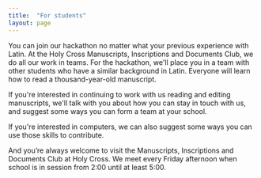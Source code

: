 ```yaml
---
title:  "For students"
layout: page
---
```



You can join our hackathon no matter what your previous experience with Latin. At the Holy Cross Manuscripts, Inscriptions and Documents Club, we do all our work in teams.  For the hackathon, we'll place you in a team with other students who have a similar background in Latin.  Everyone will learn how to read a thousand-year-old manuscript.

If you're interested in continuing to work with us reading and editing manuscripts, we'll talk with you about how you can stay in touch with us, and suggest some ways you can form a team at your school.

If you're interested in computers, we can also suggest some ways you can use those skills to contribute.

And you’re always welcome to visit the Manuscripts, Inscriptions and Documents Club at Holy Cross. We meet every Friday afternoon when school is in session from 2:00 until at least 5:00.
